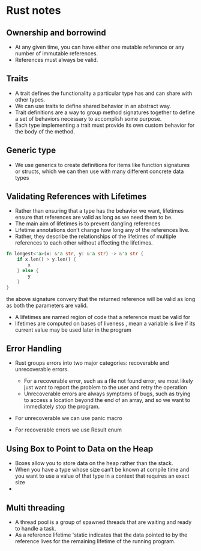 # Rust notes
## Ownership and borrowind
* At any given time, you can have either one mutable reference or any number of immutable references.
* References must always be valid.


## Traits
* A trait defines the functionality a particular type has and can share with other types.
* We can use traits to define shared behavior in an abstract way.
* Trait definitions are a way to group method signatures together to define a set of behaviors necessary to 
accomplish some purpose.
* Each type implementing a trait must provide its own custom behavior for the body of the method.


## Generic type
* We use generics to create definitions for items like function signatures or structs, which we can then use
with many different concrete data types


## Validating References with Lifetimes
* Rather than ensuring that a type has the behavior we want, lifetimes ensure that references are valid as long 
as we need them to be.
* The main aim of lifetimes is to prevent dangling references
* Lifetime annotations don’t change how long any of the references live.
* Rather, they describe the relationships of the lifetimes of multiple references to each other without affecting the 
lifetimes.

```Rust
fn longest<'a>(x: &'a str, y: &'a str) -> &'a str {
    if x.len() > y.len() {
        x
    } else {
        y
    }
}
```
the above signature convery that the returned reference will be valid as long as both the parameters are valid.

* A lifetimes are named region of code that a reference must be valid for
* lifetimes are computed on bases of liveness , mean a variable is live if its current value may be used later in 
the program


## Error Handling
* Rust groups errors into two major categories: recoverable and unrecoverable errors.
    * For a recoverable error, such as a file not found error, we most likely just want  to report the problem to 
    the user and retry the operation
    * Unrecoverable errors are always symptoms of bugs, such as trying to access a location beyond the end of an array, 
     and so we want to immediately stop the program. 

* For unrecoverable we can use panic macro
* For recoverable errors we use Result enum

## Using Box<T> to Point to Data on the Heap
*  Boxes allow you to store data on the heap rather than the stack.
* When you have a type whose size can’t be known at compile time and you want to use a value of that type in a context 
 that requires an exact size
*   



## Multi threading
* A thread pool is a group of spawned threads that are waiting and ready to handle a task.
* As a reference lifetime 'static indicates that the data pointed to by the reference lives for the remaining lifetime 
  of the running program.

